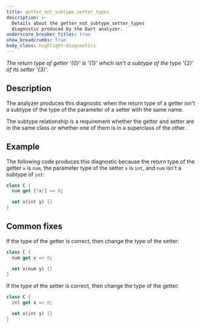 ```yaml
---
title: getter_not_subtype_setter_types
description: >-
  Details about the getter_not_subtype_setter_types
  diagnostic produced by the Dart analyzer.
underscore_breaker_titles: true
show_breadcrumbs: true
body_class: highlight-diagnostics
---
```


_The return type of getter '{0}' is '{1}' which isn't a subtype of the type
'{2}' of its setter '{3}'._

## Description

The analyzer produces this diagnostic when the return type of a getter
isn't a subtype of the type of the parameter of a setter with the same
name.

The subtype relationship is a requirement whether the getter and setter are
in the same class or whether one of them is in a superclass of the other.

## Example

The following code produces this diagnostic because the return type of the
getter `x` is `num`, the parameter type of the setter `x` is `int`, and
`num` isn't a subtype of `int`:

```dart
class C {
  num get [!x!] => 0;

  set x(int y) {}
}
```

## Common fixes

If the type of the getter is correct, then change the type of the setter:

```dart
class C {
  num get x => 0;

  set x(num y) {}
}
```

If the type of the setter is correct, then change the type of the getter:

```dart
class C {
  int get x => 0;

  set x(int y) {}
}
```
